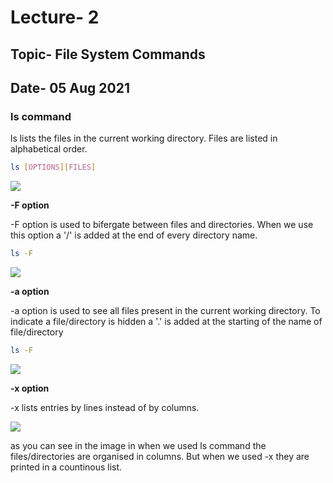 # Lecture- 2
## Topic- File System Commands
## Date- 05 Aug 2021

### ls command

ls lists the files in the current working directory. Files are listed in alphabetical order.

```bash
ls [OPTIONS][FILES]
```
<img src="/images/fig_2.1.png">

**-F option**

-F option is used to bifergate between files and directories. When we use this option a '/' is added at the end of every directory name.

```bash
ls -F
```
<img src="/images/fig_2.2.png">

**-a option**

-a option is used to see all files present in the current working directory. To indicate a file/directory is hidden a '.' is added at the starting of the name of file/directory

```bash
ls -F
```
<img src="/images/fig_2.3.png">

**-x option**

-x lists entries by lines instead of by columns.

<img src="/images/fig_2.4.png">

as you can see in the image in when we used ls command the files/directories are organised in columns. But when we used -x they are printed in a countinous list.

